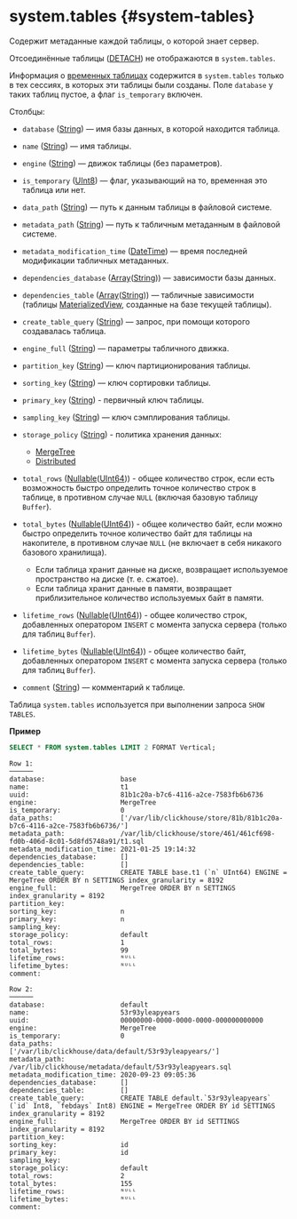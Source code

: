 # system.tables {#system-tables}

Содержит метаданные каждой таблицы, о которой знает сервер. 

Отсоединённые таблицы ([DETACH](../../sql-reference/statements/detach.md)) не отображаются в `system.tables`.

Информация о [временных таблицах](../../sql-reference/statements/create/table.md#temporary-tables) содержится в `system.tables` только в тех сессиях, в которых эти таблицы были созданы. Поле `database` у таких таблиц пустое, а флаг `is_temporary` включен. 

Столбцы:

-   `database` ([String](../../sql-reference/data-types/string.md)) — имя базы данных, в которой находится таблица.
-   `name` ([String](../../sql-reference/data-types/string.md)) — имя таблицы.
-   `engine` ([String](../../sql-reference/data-types/string.md)) — движок таблицы (без параметров).
-   `is_temporary` ([UInt8](../../sql-reference/data-types/int-uint.md)) — флаг, указывающий на то, временная это таблица или нет.
-   `data_path` ([String](../../sql-reference/data-types/string.md)) — путь к данным таблицы в файловой системе.
-   `metadata_path` ([String](../../sql-reference/data-types/string.md)) — путь к табличным метаданным в файловой системе.
-   `metadata_modification_time` ([DateTime](../../sql-reference/data-types/datetime.md)) — время последней модификации табличных метаданных.
-   `dependencies_database` ([Array](../../sql-reference/data-types/array.md)([String](../../sql-reference/data-types/string.md))) — зависимости базы данных.
-   `dependencies_table` ([Array](../../sql-reference/data-types/array.md)([String](../../sql-reference/data-types/string.md))) — табличные зависимости (таблицы [MaterializedView](../../engines/table-engines/special/materializedview.md), созданные на базе текущей таблицы).
-   `create_table_query` ([String](../../sql-reference/data-types/string.md)) — запрос, при помощи которого создавалась таблица.
-   `engine_full` ([String](../../sql-reference/data-types/string.md)) — параметры табличного движка.
-   `partition_key` ([String](../../sql-reference/data-types/string.md)) — ключ партиционирования таблицы.
-   `sorting_key` ([String](../../sql-reference/data-types/string.md)) — ключ сортировки таблицы.
-   `primary_key` ([String](../../sql-reference/data-types/string.md)) - первичный ключ таблицы.
-   `sampling_key` ([String](../../sql-reference/data-types/string.md)) — ключ сэмплирования таблицы.
-   `storage_policy` ([String](../../sql-reference/data-types/string.md)) - политика хранения данных:

    -   [MergeTree](../../engines/table-engines/mergetree-family/mergetree.md#table_engine-mergetree-multiple-volumes)
    -   [Distributed](../../engines/table-engines/special/distributed.md#distributed)

-   `total_rows` ([Nullable](../../sql-reference/data-types/nullable.md)([UInt64](../../sql-reference/data-types/int-uint.md))) - общее количество строк, если есть возможность быстро определить точное количество строк в таблице, в противном случае `NULL` (включая базовую таблицу `Buffer`).

-   `total_bytes` ([Nullable](../../sql-reference/data-types/nullable.md)([UInt64](../../sql-reference/data-types/int-uint.md))) - общее количество байт, если можно быстро определить точное количество байт для таблицы на накопителе, в противном случае `NULL` (не включает в себя никакого базового хранилища).

    -   Если таблица хранит данные на диске, возвращает используемое пространство на диске (т. е. сжатое).
    -   Если таблица хранит данные в памяти, возвращает приблизительное количество используемых байт в памяти.

-   `lifetime_rows` ([Nullable](../../sql-reference/data-types/nullable.md)([UInt64](../../sql-reference/data-types/int-uint.md))) - общее количество строк, добавленных оператором `INSERT` с момента запуска сервера (только для таблиц `Buffer`).

-   `lifetime_bytes` ([Nullable](../../sql-reference/data-types/nullable.md)([UInt64](../../sql-reference/data-types/int-uint.md))) - общее количество байт, добавленных оператором `INSERT` с момента запуска сервера (только для таблиц `Buffer`).

-   `comment` ([String](../../sql-reference/data-types/string.md)) — комментарий к таблице.

Таблица `system.tables` используется при выполнении запроса `SHOW TABLES`.

**Пример**

```sql
SELECT * FROM system.tables LIMIT 2 FORMAT Vertical;
```

```text
Row 1:
──────
database:                   base
name:                       t1
uuid:                       81b1c20a-b7c6-4116-a2ce-7583fb6b6736
engine:                     MergeTree
is_temporary:               0
data_paths:                 ['/var/lib/clickhouse/store/81b/81b1c20a-b7c6-4116-a2ce-7583fb6b6736/']
metadata_path:              /var/lib/clickhouse/store/461/461cf698-fd0b-406d-8c01-5d8fd5748a91/t1.sql
metadata_modification_time: 2021-01-25 19:14:32
dependencies_database:      []
dependencies_table:         []
create_table_query:         CREATE TABLE base.t1 (`n` UInt64) ENGINE = MergeTree ORDER BY n SETTINGS index_granularity = 8192
engine_full:                MergeTree ORDER BY n SETTINGS index_granularity = 8192
partition_key:
sorting_key:                n
primary_key:                n
sampling_key:
storage_policy:             default
total_rows:                 1
total_bytes:                99
lifetime_rows:              ᴺᵁᴸᴸ
lifetime_bytes:             ᴺᵁᴸᴸ
comment:

Row 2:
──────
database:                   default
name:                       53r93yleapyears
uuid:                       00000000-0000-0000-0000-000000000000
engine:                     MergeTree
is_temporary:               0
data_paths:                 ['/var/lib/clickhouse/data/default/53r93yleapyears/']
metadata_path:              /var/lib/clickhouse/metadata/default/53r93yleapyears.sql
metadata_modification_time: 2020-09-23 09:05:36
dependencies_database:      []
dependencies_table:         []
create_table_query:         CREATE TABLE default.`53r93yleapyears` (`id` Int8, `febdays` Int8) ENGINE = MergeTree ORDER BY id SETTINGS index_granularity = 8192
engine_full:                MergeTree ORDER BY id SETTINGS index_granularity = 8192
partition_key:
sorting_key:                id
primary_key:                id
sampling_key:
storage_policy:             default
total_rows:                 2
total_bytes:                155
lifetime_rows:              ᴺᵁᴸᴸ
lifetime_bytes:             ᴺᵁᴸᴸ
comment:
```
